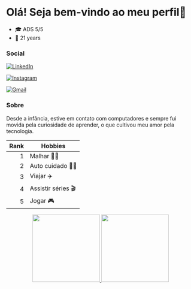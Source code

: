 # Olá! Seja bem-vindo ao meu perfil👋

- 🎓 ADS 5/5
- 🎉 21 years

### Social
[![LinkedIn](https://img.shields.io/badge/LinkedIn-0077B5?style=for-the-badge&logo=linkedin&logoColor=white)](https://www.linkedin.com/in/fernanda-alcantara24/)

[![Instagram](https://img.shields.io/badge/-Instagram-%23E4405F?style=for-the-badge&logo=instagram&logoColor=white)](https://www.instagram.com/fernanda.developer/)

[![Gmail](https://img.shields.io/badge/Gmail-333333?style=for-the-badge&logo=gmail&logoColor=red)](mailto:fernanda.programadora@gmail.com)

### Sobre
Desde a infância, estive em contato com computadores e sempre fui movida pela curiosidade de aprender, o que cultivou meu amor pela tecnologia. 

| Rank | Hobbies |
|-----:|---------------|
|     1|Malhar 🏋️‍♀️             |
|     2|Auto cuidado 💆‍♀️               |
|     3|Viajar ✈️              |
|     4|Assistir séries 🎬               |
|     5|Jogar 🎮               |


<div align="center">
  <a href="https://github.com/FernandaAlcantara24">
  <img height="180em" src="https://github-readme-stats.vercel.app/api?username=FernandaAlcantara24&show_icons=true&theme=radical&include_all_commits=true&count_private=true"/>
  <img height="180em" src="https://github-readme-stats.vercel.app/api/top-langs/?username=FernandaAlcantara24&layout=compact&langs_count=7&theme=radical"/>
</div>

